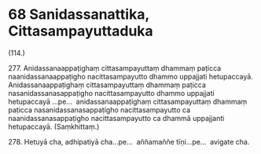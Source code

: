

# 68 Sanidassanattika, Cittasampayuttaduka


(114.)

277\. Anidassanaappaṭighaṃ cittasampayuttaṃ dhammaṃ paṭicca naanidassanaappaṭigho nacittasampayutto dhammo uppajjati hetupaccayā. Anidassanaappaṭighaṃ cittasampayuttaṃ dhammaṃ paṭicca nasanidassanasappaṭigho nacittasampayutto dhammo uppajjati hetupaccayā …pe…  anidassanaappaṭighaṃ cittasampayuttaṃ dhammaṃ paṭicca nasanidassanasappaṭigho nacittasampayutto ca naanidassanasappaṭigho nacittasampayutto ca dhammā uppajjanti hetupaccayā. (Saṃkhittaṃ.)

278\. Hetuyā cha, adhipatiyā cha…pe…  aññamaññe tīṇi…pe…  avigate cha.



